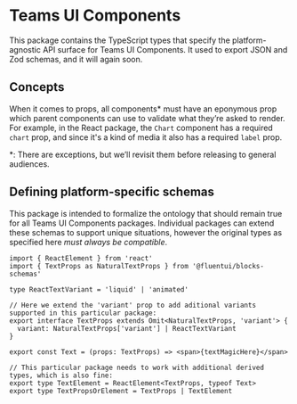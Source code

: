 # Teams UI Components

This package contains the TypeScript types that specify the platform-agnostic API surface for Teams UI Components. It used to export JSON and Zod schemas, and it will again soon.

## Concepts

When it comes to props, all components* must have an eponymous prop which parent components can use to validate what they’re asked to render. For example, in the React package, the `Chart` component has a required `chart` prop, and since it's a kind of media it also has a required `label` prop.

*: There are exceptions, but we’ll revisit them before releasing to general audiences.

## Defining platform-specific schemas

This package is intended to formalize the ontology that should remain true for all Teams UI Components packages. Individual packages can extend these schemas to support unique situations, however the original types as specified here _must always be compatible_.

```tsx
import { ReactElement } from 'react'
import { TextProps as NaturalTextProps } from '@fluentui/blocks-schemas'

type ReactTextVariant = 'liquid' | 'animated'

// Here we extend the 'variant' prop to add aditional variants supported in this particular package:
export interface TextProps extends Omit<NaturalTextProps, 'variant'> {
  variant: NaturalTextProps['variant'] | ReactTextVariant
}

export const Text = (props: TextProps) => <span>{textMagicHere}</span>

// This particular package needs to work with additional derived types, which is also fine:
export type TextElement = ReactElement<TextProps, typeof Text>
export type TextPropsOrElement = TextProps | TextElement
```
